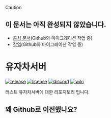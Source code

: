 > [!Caution]
> ## 이 문서는 아직 완성되지 않았습니다.
> * [공식 문서](https://everee.gitbook.io/yujachaserver)(Github와 마이그레이션 작업 중)
> * [작업](https://everee.notion.site/85edcce4d44c45fbba28e93883bff801)(Github와 마이그레이션 작업 중)
# 유자차서버
[![release](https://img.shields.io/github/release/MadeByPP/yujachaserver/all.svg)](https://github.com/MadeByPP/yujachaserver/releases)
[![license](https://img.shields.io/badge/license-MIT%20License%202.0-blueviolet)](https://github.com/MadeByPP/yujachaserver?tab=MIT-1-ov-file#readme)
[![discord](https://img.shields.io/badge/DISCORD-5865F2?logo=Discord&logoColor=white)](https://github.com/MadeByPP/yujachaserver?tab=MIT-1-ov-file#readme)
[![wiki](https://img.shields.io/badge/공식문서-68b1cc)](https://github.com/MadeByPP/YujachaServer/wiki)

러스트 유자차서버에 대한 리포지토리 입니다.
## 왜 Github로 이전했나요?
